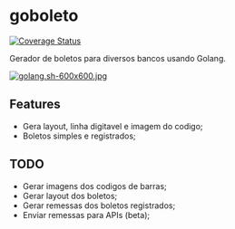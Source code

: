 # goboleto
[![Coverage Status](https://img.shields.io/badge/coverage-20%25-brightgreen.svg)]()

Gerador de boletos para diversos bancos usando Golang.

[![golang.sh-600x600.jpg](https://s27.postimg.org/coqxnki9f/golang_sh_600x600.jpg)](https://postimg.org/image/yb5y4lgtr/)

## Features
* Gera layout, linha digitavel e imagem do codigo;
* Boletos simples e registrados;

## TODO
* Gerar imagens dos codigos de barras;
* Gerar layout dos boletos;
* Gerar remessas dos boletos registrados;
* Enviar remessas para APIs (beta);

